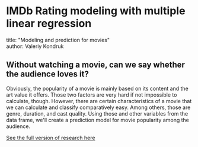 # IMDb Rating modeling with multiple linear regression

title: "Modeling and prediction for movies"  
author: Valeriy Kondruk

## Without watching a movie, can we say whether the audience loves it?

Obviously, the popularity of a movie is mainly based on its content and the art value it offers. Those two factors are very hard if not impossible to calculate, though. However, there are certain characteristics of a movie that we can calculate and classify comparatively easy. Among others, those are genre, duration, and cast quality. Using those and other variables from the data frame, we'll create a prediction model for movie popularity among the audience.

[See the full version of research here](https://vkjet.github.io/IMDb-Rating-Modeling/reg_model_project.html)
